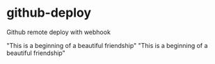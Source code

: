# github-deploy
Github remote deploy with webhook

"This is a beginning of a beautiful friendship"
"This is a beginning of a beautiful friendship"